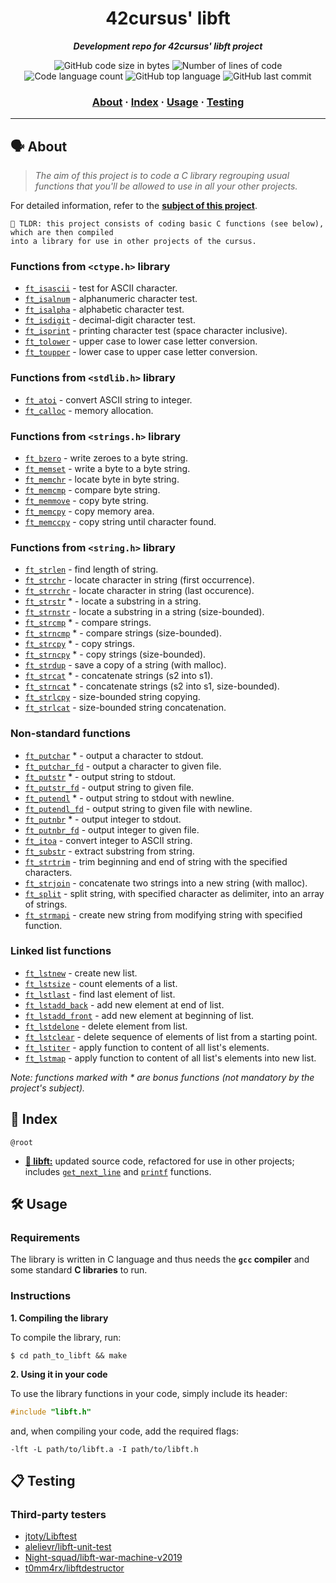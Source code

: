 <h1 align="center">
	42cursus' libft
</h1>

<p align="center">
	<b><i>Development repo for 42cursus' libft project</i></b><br>
</p>

<p align="center">
	<img alt="GitHub code size in bytes" src="https://img.shields.io/github/languages/code-size/fizcamposancos/libft" />
	<img alt="Number of lines of code" src="https://img.shields.io/tokei/lines/github/fizcamposancos/libft" />
	<img alt="Code language count" src="https://img.shields.io/github/languages/count/fizcamposancos/libft" />
	<img alt="GitHub top language" src="https://img.shields.io/github/languages/top/fizcamposancos/libft" />
	<img alt="GitHub last commit" src="https://img.shields.io/github/last-commit/fizcamposancos/libft" />
</p>

<h3 align="center">
	<a href="#%EF%B8%8F-about">About</a>
	<span> · </span>
	<a href="#-index">Index</a>
	<span> · </span>
	<a href="#%EF%B8%8F-usage">Usage</a>
	<span> · </span>
	<a href="#-testing">Testing</a>
</h3>

---

## 🗣️ About

> _The aim of this project is to code a C library regrouping usual functions that you'll be allowed to use in all your other projects._

For detailed information, refer to the [**subject of this project**](https://github.com/appinha/42cursus/tree/master/_PDFs).

	🚀 TLDR: this project consists of coding basic C functions (see below), which are then compiled
	into a library for use in other projects of the cursus.

### Functions from `<ctype.h>` library

* [`ft_isascii`](libft/ft_isascii.c)			- test for ASCII character.
* [`ft_isalnum`](libft/ft_isalnum.c)			- alphanumeric character test.
* [`ft_isalpha`](libft/ft_isalpha.c)			- alphabetic character test.
* [`ft_isdigit`](libft/ft_isdigit.c)			- decimal-digit character test.
* [`ft_isprint`](libft/ft_isprint.c)			- printing character test (space character inclusive).
* [`ft_tolower`](libft/ft_tolower.c)			- upper case to lower case letter conversion.
* [`ft_toupper`](libft/ft_toupper.c)			- lower case to upper case letter conversion.

### Functions from `<stdlib.h>` library

* [`ft_atoi`](libft/ft_atoi.c)		- convert ASCII string to integer.
* [`ft_calloc`](libft/ft_calloc.c)	- memory allocation.

### Functions from `<strings.h>` library

* [`ft_bzero`](libft/ft_bzero.c)		- write zeroes to a byte string.
* [`ft_memset`](libft/ft_memset.c)		- write a byte to a byte string.
* [`ft_memchr`](libft/ft_memchr.c)		- locate byte in byte string.
* [`ft_memcmp`](libft/ft_memcmp.c)		- compare byte string.
* [`ft_memmove`](libft/ft_memmove.c)	- copy byte string.
* [`ft_memcpy`](libft/ft_memcpy.c)		- copy memory area.
* [`ft_memccpy`](libft/ft_memccpy.c)	- copy string until character found.

### Functions from `<string.h>` library

* [`ft_strlen`](libft/ft_strlen.c)				- find length of string.
* [`ft_strchr`](libft/ft_strchr.c)				- locate character in string (first occurrence).
* [`ft_strrchr`](libft/ft_strrchr.c)			- locate character in string (last occurence).
* [`ft_strstr`](libft/ft_strstr.c) *		- locate a substring in a string.
* [`ft_strnstr`](libft/ft_strnstr.c)			- locate a substring in a string (size-bounded).
* [`ft_strcmp`](libft/ft_strcmp.c) *		- compare strings.
* [`ft_strncmp`](libft/ft_strncmp.c) *			- compare strings (size-bounded).
* [`ft_strcpy`](libft/ft_strcpy.c) *		- copy strings.
* [`ft_strncpy`](libft/ft_strncpy.c) *	- copy strings (size-bounded).
* [`ft_strdup`](libft/ft_strdup.c)				- save a copy of a string (with malloc).
* [`ft_strcat`](libft/ft_strcat.c) *		- concatenate strings (s2 into s1).
* [`ft_strncat`](libft/ft_strncat.c) *	- concatenate strings (s2 into s1, size-bounded).
* [`ft_strlcpy`](libft/ft_strlcpy.c)			- size-bounded string copying.
* [`ft_strlcat`](libft/ft_strlcat.c)			- size-bounded string concatenation.

### Non-standard functions

* [`ft_putchar`](libft/ft_putchar.c) *	- output a character to stdout.
* [`ft_putchar_fd`](libft/ft_putchar_fd.c)		- output a character to given file.
* [`ft_putstr`](libft/ft_putstr.c) *		- output string to stdout.
* [`ft_putstr_fd`](libft/ft_putstr_fd.c)		- output string to given file.
* [`ft_putendl`](libft/ft_putendl.c) *	- output string to stdout with newline.
* [`ft_putendl_fd`](libft/ft_putendl_fd.c)		- output string to given file with newline.
* [`ft_putnbr`](libft/ft_putnbr.c) *		- output integer to stdout.
* [`ft_putnbr_fd`](libft/ft_putnbr_fd.c)		- output integer to given file.
* [`ft_itoa`](libft/ft_itoa.c)					- convert integer to ASCII string.
* [`ft_substr`](libft/ft_substr.c)				- extract substring from string.
* [`ft_strtrim`](libft/ft_strtrim.c)			- trim beginning and end of string with the specified characters.
* [`ft_strjoin`](libft/ft_strjoin.c)			- concatenate two strings into a new string (with malloc).
* [`ft_split`](libft/ft_split.c)				- split string, with specified character as delimiter, into an array of strings.
* [`ft_strmapi`](libft/ft_strmapi.c)			- create new string from modifying string with specified function.

### Linked list functions

* [`ft_lstnew`](libft/ft_lstnew.c)				- create new list.
* [`ft_lstsize`](libft/ft_lstsize.c)			- count elements of a list.
* [`ft_lstlast`](libft/ft_lstlast.c)			- find last element of list.
* [`ft_lstadd_back`](libft/ft_lstadd_back.c)	- add new element at end of list.
* [`ft_lstadd_front`](libft/ft_lstadd_front.c)	- add new element at beginning of list.
* [`ft_lstdelone`](libft/ft_lstdelone.c)		- delete element from list.
* [`ft_lstclear`](libft/ft_lstclear.c)			- delete sequence of elements of list from a starting point.
* [`ft_lstiter`](libft/ft_lstiter.c)			- apply function to content of all list's elements.
* [`ft_lstmap`](libft/ft_lstmap.c)				- apply function to content of all list's elements into new list.

_Note: functions marked with * are bonus functions (not mandatory by the project's subject)._

## 📑 Index

`@root`

* [**📁 libft:**](libft/) updated source code, refactored for use in other projects; includes [`get_next_line`](https://github.com/appinha/42cursus-01-get_next_line) and [`printf`](https://github.com/appinha/42cursus-01-ft_printf) functions.

## 🛠️ Usage

### Requirements

The library is written in C language and thus needs the **`gcc` compiler** and some standard **C libraries** to run.

### Instructions

**1. Compiling the library**

To compile the library, run:

```shell
$ cd path_to_libft && make
```

**2. Using it in your code**

To use the library functions in your code, simply include its header:

```C
#include "libft.h"
```

and, when compiling your code, add the required flags:

```shell
-lft -L path/to/libft.a -I path/to/libft.h
```

## 📋 Testing

### Third-party testers

* [jtoty/Libftest](https://github.com/jtoty/Libftest)
* [alelievr/libft-unit-test](https://github.com/alelievr/libft-unit-test)
* [Night-squad/libft-war-machine-v2019](https://github.com/Night-squad/libft-war-machine-v2019)
* [t0mm4rx/libftdestructor](https://github.com/t0mm4rx/libftdestructor)
